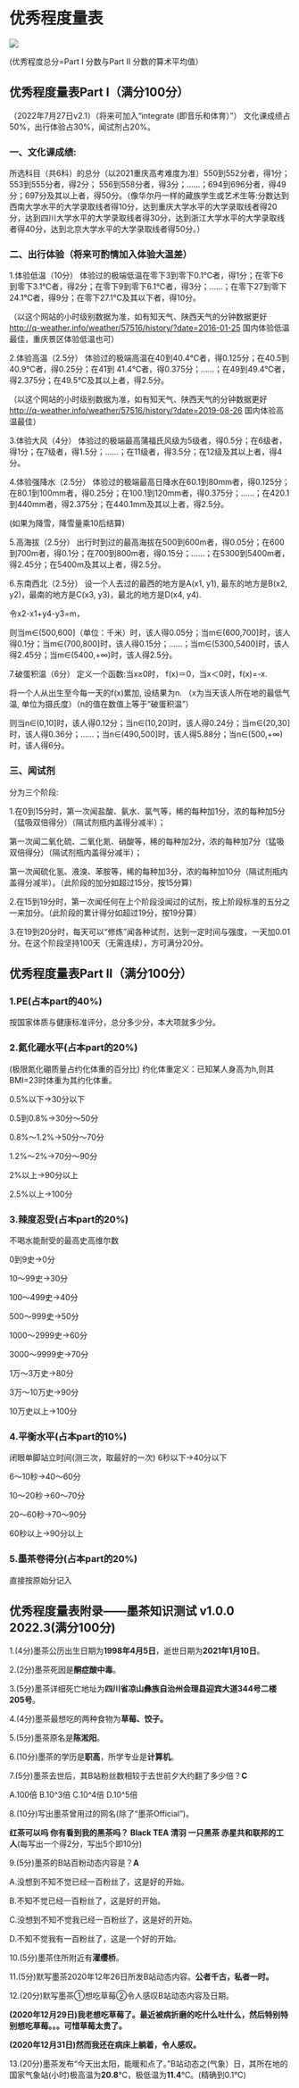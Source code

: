 # 优秀程度量表

![](https://profile-counter.glitch.me/excellencescale/count.svg)

(优秀程度总分=Part I 分数与Part II 分数的算术平均值）

## 优秀程度量表Part I（满分100分）

（2022年7月27日v2.1）（将来可加入“integrate (即音乐和体育）”）
文化课成绩占50%，出行体验占30%，闻试剂占20%。
### 一、文化课成绩:
所选科目（共6科）的总分（以2021重庆高考难度为准）550到552分者，得1分；553到555分者，得2分；
556到558分者，得3分；……；694到696分者，得49分；697分及其以上者，得50分。（像华尔丹一样的藏族学生或艺术生等:分数达到西南大学水平的大学录取线者得10分，达到重庆大学水平的大学录取线者得20分，达到四川大学水平的大学录取线者得30分，达到浙江大学水平的大学录取线者得40分，达到北京大学水平的大学录取线者得50分。）

### 二、出行体验（将来可酌情加入体验大温差）
1.体验低温（10分）
体验过的极端低温在零下3到零下0.1℃者，得1分；在零下6到零下3.1℃者，得2分；在零下9到零下6.1℃者，得3分；……；在零下27到零下24.1℃者，得9分；在零下27.1℃及其以下者，得10分。

（以这个网站的小时级别数据为准，如有知天气、陕西天气的分钟数据更好     http://q-weather.info/weather/57516/history/?date=2016-01-25    国内体验低温最佳，重庆景区体验低温也可）

2.体验高温（2.5分）
体验过的极端高温在40到40.4℃者，得0.125分；在40.5到40.9℃者，得0.25分；在41到 41.4℃者，得0.375分；……；在49到49.4℃者，得2.375分；在49.5℃及其以上者，得2.5分。

（以这个网站的小时级别数据为准，如有知天气、陕西天气的分钟数据更好     http://q-weather.info/weather/57516/history/?date=2019-08-26    国内体验高温最佳）

3.体验大风（4分）
体验过的极端最高蒲福氏风级为5级者，得0.5分；在6级者，得1分；在7级者，得1.5分；……；在11级者，得3.5分；在12级及其以上者，得4分。

4.体验强降水（2.5分）
体验过的极端最高日降水在60.1到80mm者，得0.125分；在80.1到100mm者，得0.25分；在100.1到120mm者，得0.375分；……；在420.1到440mm者，得2.375分；在440.1mm及其以上者，得2.5分。

(如果为降雪，降雪量乘10后结算)

5.高海拔（2.5分）
出行时到过的最高海拔在500到600m者，得0.05分；在600到700m者，得0.1分；在700到800m者，得0.15分；……；在5300到5400m者，得2.45分；在5400m及其以上者，得2.5分。

6.东南西北（2.5分）
设一个人去过的最西的地方是A(x1, y1), 最东的地方是B(x2, y2)，最南的地方是C(x3, y3)，最北的地方是D(x4, y4).

令x2-x1+y4-y3=m，

则当m∈(500,600]（单位：千米）时，该人得0.05分；当m∈(600,700]时，该人得0.1分；当m∈(700,800]时，该人得0.15分；……；当m∈(5300,5400]时，该人得2.45分；当m∈(5400,+∞)时，该人得2.5分。

7.破蛋积温（6分）
定义一个函数:当x≥0时， f(x)＝0，当x＜0时，f(x)=-x.

将一个人从出生至今每一天的f(x)累加, 设结果为n. （x为当天该人所在地的最低气温, 单位为摄氏度）（n的值在数值上等于“破蛋积温”）


则当n∈(0,10]时，该人得0.12分；当n∈(10,20]时，该人得0.24分；当m∈(20,30]时，该人得0.36分；……；当n∈(490,500]时，该人得5.88分；当n∈(500,+∞)时，该人得6分。

### 三、闻试剂

分为三个阶段:

1.在0到15分时，第一次闻盐酸、氨水、氯气等，稀的每种加1分，浓的每种加5分（猛吸双倍得分）（隔试剂瓶内盖得分减半）；

第一次闻二氧化硫、二氧化氮、硝酸等，稀的每种加2分，浓的每种加7分（猛吸双倍得分）（隔试剂瓶内盖得分减半）；

第一次闻硫化氢、液溴、苯胺等，稀的每种加3分，浓的每种加10分（隔试剂瓶内盖得分减半）。（此阶段的加分如超过15分，按15分算）

2.在15到19分时，第一次闻任何在上个阶段没闻过的试剂，按上阶段标准的五分之一来加分。（此阶段的累计得分如超过19分，按19分算）
    
3.在19到20分时，每天可以“修炼”闻各种试剂，达到一定时间与强度，一天加0.01分。在这个阶段坚持100天（无需连续），方可满分20分。

## 优秀程度量表Part II（满分100分）

 ### 1.PE(占本part的40%)
按国家体质与健康标准评分，总分多少分，本大项就多少分。
 ### 2.氮化硼水平(占本part的20%)
(极限氮化硼质量占约化体重的百分比)
约化体重定义：已知某人身高为h,则其BMI=23时体重为其约化体重。

0.5%以下→30分以下

0.5到0.8%→30分～50分

0.8%～1.2%→50分～70分

1.2%～2%→70分～90分

2%以上→90分以上

2.5%以上→100分

 ### 3.辣度忍受(占本part的20%)
不喝水能耐受的最高史高维尔数

0到9史→0分

10～99史→30分

100～499史→40分

500～999史→50分

1000～2999史→60分

3000～9999史→70分

1万～3万史→80分

3万～10万史→90分

10万史以上→100分

### 4.平衡水平(占本part的10%)
闭眼单脚站立时间(测三次，取最好的一次)
6秒以下→40分以下

6～10秒→40～60分

10～20秒→60～70分

20～60秒→70～90分

60秒以上→90分以上

### 5.墨茶卷得分(占本part的20%)

直接按原始分记入

## 优秀程度量表附录——墨茶知识测试 v1.0.0 2022.3(满分100分)

1.(4分)墨茶公历出生日期为**1998年4月5日**，逝世日期为**2021年1月10日**。

2.(2分)墨茶死因是**酮症酸中毒**。

3.(5分)墨茶详细死亡地址为**四川省凉山彝族自治州会理县迎宾大道344号二楼205号**。

4.(4分)墨茶最想吃的两种食物为**草莓、饺子。**

5.(5分)墨茶原名是**陈淞阳**。

6.(10分)墨茶的学历是**职高**，所学专业是**计算机**。

7.(5分)墨茶去世后，其B站粉丝数相较于去世前夕大约翻了多少倍？**C**

A.100倍 B.10^3倍 C.10^4倍 D.10^5倍

8.(10分)写出墨茶曾用过的网名(除了“墨茶Official”)。

**红茶可以吗 你有看到我的黑茶吗？ Black TEA 清羽 一只黑茶 赤星共和联邦的工人**(每写出一个得2分，写出5个即10分)

9.(5分)墨茶的B站百粉动态内容是？**A**

A.没想到不知不觉已经一百粉丝了，这是好的开始。

B.不知不觉已经一百粉丝了，这是好的开始。

C.没想到不知不觉我已经一百粉丝了，这是好的开始。

D.不知不觉我有一百粉丝了，这是一个好的开始。

10.(5分)墨茶住所附近有**濯缨桥**。

11.(5分)默写墨茶2020年12年26日所发B站动态内容。**公者千古，私者一时。**

12.(20分)默写墨茶①想吃草莓②令人感叹B站动态内容及日期。

**(2020年12月29日)我老想吃草莓了。最近被病折磨的吃什么吐什么，然后特别特别想吃草莓。。。可惜草莓太贵了。**

**(2020年12月31日)然而我还在病床上躺着，令人感叹。**

13.(20分)墨茶发布“今天出太阳，能暖和点了。”B站动态之(气象）日，其所在地的国家气象站(小时)极高温为**20.8**℃，极低温为**11.4**℃。(精确到0.1℃)
